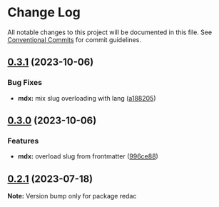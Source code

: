 # Change Log

All notable changes to this project will be documented in this file.
See [Conventional Commits](https://conventionalcommits.org) for commit guidelines.

## [0.3.1](https://github.com/adaltas/node-redac/compare/v0.3.0...v0.3.1) (2023-10-06)


### Bug Fixes

* **mdx:** mix slug overloading with lang ([a188205](https://github.com/adaltas/node-redac/commit/a188205a259d782d7113e95f002c972f55f67472))



## [0.3.0](https://github.com/adaltas/node-redac/compare/v0.2.1...v0.3.0) (2023-10-06)


### Features

* **mdx:** overload slug from frontmatter ([996ce88](https://github.com/adaltas/node-redac/commit/996ce880c786263d7146b4ebe97489114b0c22ba))



## [0.2.1](https://github.com/adaltas/node-redac/compare/v0.2.0...v0.2.1) (2023-07-18)

**Note:** Version bump only for package redac
